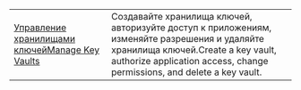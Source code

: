 |  |  |
|---------|---------|
| <span data-ttu-id="f09fa-101">[Управление хранилищами ключей][1]</span><span class="sxs-lookup"><span data-stu-id="f09fa-101">[Manage Key Vaults][1]</span></span> | <span data-ttu-id="f09fa-102">Создавайте хранилища ключей, авторизуйте доступ к приложениям, изменяйте разрешения и удаляйте хранилища ключей.</span><span class="sxs-lookup"><span data-stu-id="f09fa-102">Create a key vault, authorize application access, change permissions, and delete a key vault.</span></span> |

[1]: https://azure.microsoft.com/resources/samples/key-vault-java-manage-key-vaults/
